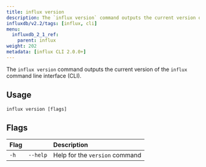 ```yaml
---
title: influx version
description: The `influx version` command outputs the current version of the influx command line interface (CLI).
influxdb/v2.2/tags: [influx, cli]
menu:
  influxdb_2_1_ref:
    parent: influx
weight: 202
metadata: [influx CLI 2.0.0+]
---
```


The `influx version` command outputs the current version of the `influx`
command line interface (CLI).

## Usage

```
influx version [flags]
```

## Flags

| Flag |          | Description                    |
| :--- | :------- | :----------------------------- |
| `-h` | `--help` | Help for the `version` command |
